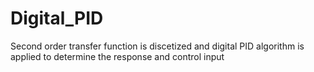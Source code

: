 # Digital_PID

Second order transfer function is discetized and digital PID algorithm is applied to determine the response and control input
